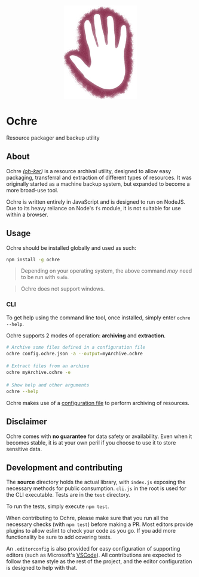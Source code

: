 <p align="center">
    <img src="ochre-small.jpg" />
</p>

# Ochre
Resource packager and backup utility

## About
Ochre _([oh-kər](https://en.wikipedia.org/wiki/Ochre))_ is a resource archival utility, designed to allow easy packaging, transferral and extraction of different types of resources. It was originally started as a machine backup system, but expanded to become a more broad-use tool.

Ochre is written entirely in JavaScript and is designed to run on NodeJS. Due to its heavy reliance on Node's `fs` module, it is not suitable for use within a browser.

## Usage
Ochre should be installed globally and used as such:

```bash
npm install -g ochre
```

> Depending on your operating system, the above command _may_ need to be run with `sudo`.

> Ochre does not support windows.

### CLI
To get help using the command line tool, once installed, simply enter `ochre --help`.

Ochre supports 2 modes of operation: **archiving** and **extraction**.

```bash
# Archive some files defined in a configuration file
ochre config.ochre.json -a --output=myArchive.ochre

# Extract files from an archive
ochre myArchive.ochre -e

# Show help and other arguments
ochre --help
```

Ochre makes use of a [configuration file](CONFIGURATION.md) to perform archiving of resources.

## Disclaimer
Ochre comes with **no guarantee** for data safety or availability. Even when it becomes stable, it is at your own peril if you choose to use it to store sensitive data.

## Development and contributing
The **source** directory holds the actual library, with `index.js` exposing the necessary methods for public consumption. `cli.js` in the root is used for the CLI executable. Tests are in the `test` directory.

To run the tests, simply execute `npm test`.

When contributing to Ochre, please make sure that you run all the necessary checks (with `npm test`) before making a PR. Most editors provide plugins to allow eslint to check your code as you go. If you add more functionality be sure to add covering tests.

An `.editorconfig` is also provided for easy configuration of supporting editors (such as Microsoft's [VSCode](https://code.visualstudio.com/)). All contributions are expected to follow the same style as the rest of the project, and the editor configuration is designed to help with that.
